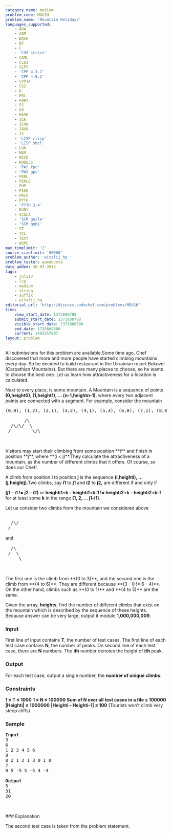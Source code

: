 ```yaml
---
category_name: medium
problem_code: MOU1H
problem_name: 'Mountain Holidays'
languages_supported:
    - ADA
    - ASM
    - BASH
    - BF
    - C
    - 'C99 strict'
    - CAML
    - CLOJ
    - CLPS
    - 'CPP 4.3.2'
    - 'CPP 4.9.2'
    - CPP14
    - CS2
    - D
    - ERL
    - FORT
    - FS
    - GO
    - HASK
    - ICK
    - ICON
    - JAVA
    - JS
    - 'LISP clisp'
    - 'LISP sbcl'
    - LUA
    - NEM
    - NICE
    - NODEJS
    - 'PAS fpc'
    - 'PAS gpc'
    - PERL
    - PERL6
    - PHP
    - PIKE
    - PRLG
    - PYTH
    - 'PYTH 3.4'
    - RUBY
    - SCALA
    - 'SCM guile'
    - 'SCM qobi'
    - ST
    - TCL
    - TEXT
    - WSPC
max_timelimit: '2'
source_sizelimit: '50000'
problem_author: 'witalij_hq '
problem_tester: gamabunta
date_added: 30-03-2013
tags:
    - july13
    - lcp
    - medium
    - string
    - suffix
    - witalij_hq
editorial_url: 'http://discuss.codechef.com/problems/MOU1H'
time:
    view_start_date: 1373880788
    submit_start_date: 1373880788
    visible_start_date: 1373880788
    end_date: 1735669800
    current: 1493557807
layout: problem
---
```

All submissions for this problem are available.Some time ago, Chef discovered that more and more people have started climbing mountains every day. So he decided to build restaurant in the Ukrainian resort Bukovel (Carpathian Mountains). But there are many places to choose, so he wants to choose the best one. Let us learn how attractiveness for a location is calculated.

Next to every place, is some mountain. A Mountain is a sequence of points **(0,height0), (1,height1), ... (n-1,heightn-1)**, where every two adjacent points are connected with a segment. For example, consider the mountain


<pre>
(0,0), (1,2), (2,1), (3,2), (4,1), (5,3), (6,0), (7,1), (8,0)

       /\
  /\/\/  \
 /        \/\


</pre>Visitors may start their climbing from some position **i** and finish in position **j**, where **(i < j)**.They calculate the attractiveness of a mountain, as the number of different climbs that it offers. Of course, so does our Chef!
A climb from position **i** to position **j** is the sequence **(i,heighti), ... (j,heightj)**.Two climbs, say **i1** to **j1** and **i2** to **j2,** are different if and only if

**(j1 – i1 != j2 – i2)** or
**heighti1+k – heighti1+k-1 != heighti2+k – heighti2+k–1** for at least some **k** in the range **(1, 2, ... j1-i1)**.

Let us consider two climbs from the mountain we considered above

<pre>

  /\/
 /

and

  /\
 /  \
     \


</pre>The first one is the climb from **(0 to 3)**, and the second one is the climb from **(4 to 6)**. They are different because **(3 - 0 != 6 - 4)**. On the other hand, climbs such as **(0 to 1)** and **(4 to 5)** are the same.
Given the array, **heights**, find the number of different climbs that exist on the mountain which is described by the sequence of these heights. Because answer can be very large, output it modulo **1,000,000,009**.

### Input

First line of input contains **T**, the number of test cases. The first line of each test case contains **N**, the number of peaks. On second line of each test case, there are **N** numbers. The **ith** number denotes the height of **ith** peak.

### Output

For each test case, output a single number, the **number of unique climbs**.

### Constraints

**1 ≤ T ≤ 1000**
**1 ≤ N ≤ 100000**
**Sum of N over all test cases in a file ≤ 100000**
**|Heighti| ≤ 1000000**
**|Heighti – Heighti-1| ≤ 100** (Tourists won’t climb very steep cliffs)

### Sample

<pre>
<b>Input</b>
3
6
1 2 3 4 5 6
9
0 2 1 2 1 3 0 1 0
7
0 5 -5 5 -5 4 -4

<b>Output</b>
5
31
20


</pre>### Explanation
The second test case is taken from the problem statement.
